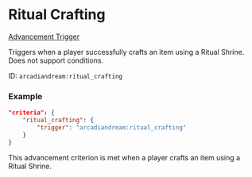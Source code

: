 # Ritual Crafting

[Advancement Trigger](../advancement_triggers.md)

Triggers when a player successfully crafts an item using a Ritual Shrine. Does not support conditions.

ID: `arcadiandream:ritual_crafting`

### Example

```json
"criteria": {
    "ritual_crafting": {
        "trigger": "arcadiandream:ritual_crafting"
    }
}
```

This advancement criterion is met when a player crafts an item using a Ritual Shrine.